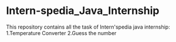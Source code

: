 # Intern-spedia_Java_Internship
This repository contains all the task of Intern'spedia java internship:
1.Temperature Converter
2.Guess the number
